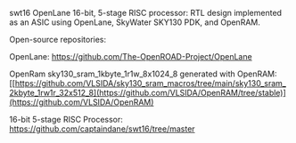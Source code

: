 ﻿swt16 OpenLane 16-bit, 5-stage RISC processor: RTL design implemented as an ASIC using OpenLane, SkyWater SKY130 PDK, and OpenRAM.

Open-source repositories:

OpenLane: 
https://github.com/The-OpenROAD-Project/OpenLane

OpenRam sky130_sram_1kbyte_1r1w_8x1024_8 generated with OpenRAM:
[[https://github.com/VLSIDA/sky130_sram_macros/tree/main/sky130_sram_2kbyte_1rw1r_32x512_8](https://github.com/VLSIDA/OpenRAM/tree/stable)](https://github.com/VLSIDA/OpenRAM)

16-bit 5-stage RISC Processor:
https://github.com/captaindane/swt16/tree/master
